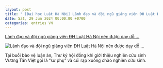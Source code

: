 ```yaml
---
layout: post
title: " [Đại học Luật Hà Nội] Lãnh đạo và đội ngũ giảng viên ĐH Luật Hà Nội nên được dạy dỗ ..."
date: Sat, 29 Jun 2024 00:00:00 +0700
categories: entries VN
---
```

[Lãnh đạo và đội ngũ giảng viên ĐH Luật Hà Nội nên được dạy dỗ ...](https://saigonnhonews.com/thoi-su/thay-gi-tren-mang/lanh-dao-va-doi-ngu-giang-vien-dh-luat-ha-noi-nen-duoc-day-do-ve-nghi-thuc-va-dao-ly/)

![Lãnh đạo và đội ngũ giảng viên ĐH Luật Hà Nội nên được dạy dỗ ...](https://saigonnhonews.com/wp-content/uploads/2024/06/phat_531.jpg)

Tại buổi bảo vệ luận án, Thư ký hội đồng khi giới thiệu nghiên cứu sinh Vương Tấn Việt gọi là “sư phụ” và cúi rạp xuống chào nghiên cứu sinh.

